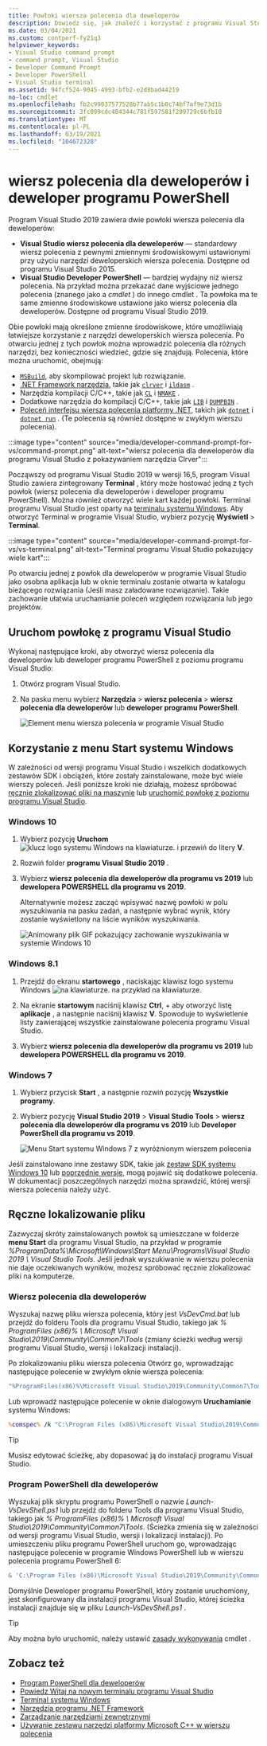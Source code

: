 ```yaml
---
title: Powłoki wiersza polecenia dla deweloperów
description: Dowiedz się, jak znaleźć i korzystać z programu Visual Studio wiersz polecenia dla deweloperów, Visual Studio Developer PowerShell i terminala programu Visual Studio, dzięki czemu można łatwiej korzystać z narzędzi .NET i C++.
ms.date: 03/04/2021
ms.custom: contperf-fy21q3
helpviewer_keywords:
- Visual Studio command prompt
- command prompt, Visual Studio
- Developer Command Prompt
- Developer PowerShell
- Visual Studio terminal
ms.assetid: 94fcf524-9045-4993-bfb2-e2d8bad44219
no-loc: cmdlet
ms.openlocfilehash: fb2c99037577528b77ab5c1b0c74bf7af9e73d1b
ms.sourcegitcommit: 3fc099cdc484344c781f597581f299729c6bfb10
ms.translationtype: MT
ms.contentlocale: pl-PL
ms.lasthandoff: 03/19/2021
ms.locfileid: "104672328"
---
```

# <a name="developer-command-prompt-and-developer-powershell"></a>wiersz polecenia dla deweloperów i deweloper programu PowerShell

Program Visual Studio 2019 zawiera dwie powłoki wiersza polecenia dla deweloperów:

- **Visual Studio wiersz polecenia dla deweloperów** — standardowy wiersz polecenia z pewnymi zmiennymi środowiskowymi ustawionymi przy użyciu narzędzi deweloperskich wiersza polecenia. Dostępne od programu Visual Studio 2015.
- **Visual Studio Developer PowerShell** — bardziej wydajny niż wiersz polecenia. Na przykład można przekazać dane wyjściowe jednego polecenia (znanego jako a *cmdlet* ) do innego cmdlet . Ta powłoka ma te same zmienne środowiskowe ustawione jako wiersz polecenia dla deweloperów. Dostępne od programu Visual Studio 2019.

Obie powłoki mają określone zmienne środowiskowe, które umożliwiają łatwiejsze korzystanie z narzędzi deweloperskich wiersza polecenia. Po otwarciu jednej z tych powłok można wprowadzić polecenia dla różnych narzędzi, bez konieczności wiedzieć, gdzie się znajdują. Polecenia, które można uruchomić, obejmują:

- [`MSBuild`](../../msbuild/msbuild-command-line-reference.md), aby skompilować projekt lub rozwiązanie.
- [.NET Framework narzędzia](/dotnet/framework/tools/index), takie jak [`clrver`](/dotnet/framework/tools/clrver-exe-clr-version-tool) i [`ildasm`](/dotnet/framework/tools/ildasm-exe-il-disassembler) .
- Narzędzia kompilacji C/C++, takie jak [`CL`](/cpp/build/reference/compiler-command-line-syntax) i [`NMAKE`](/cpp/build/reference/running-nmake) .
- Dodatkowe narzędzia do kompilacji C/C++, takie jak [`LIB`](/cpp/build/reference/lib-reference) i [`DUMPBIN`](/cpp/build/reference/dumpbin-reference) .
- [Poleceń interfejsu wiersza polecenia platformy .NET](/dotnet/core/tools/index), takich jak [`dotnet`](/dotnet/core/tools/dotnet) i [`dotnet run`](/dotnet/core/tools/dotnet-run) . (Te polecenia są również dostępne w zwykłym wierszu polecenia).

:::image type="content" source="media/developer-command-prompt-for-vs/command-prompt.png" alt-text="wiersz polecenia dla deweloperów dla programu Visual Studio z pokazywaniem narzędzia Clrver":::

Począwszy od programu Visual Studio 2019 w wersji 16,5, program Visual Studio zawiera zintegrowany **Terminal** , który może hostować jedną z tych powłok (wiersz polecenia dla deweloperów i deweloper programu PowerShell). Można również otworzyć wiele kart każdej powłoki. Terminal programu Visual Studio jest oparty na [terminalu systemu Windows](/windows/terminal/). Aby otworzyć Terminal w programie Visual Studio, wybierz pozycję **Wyświetl**  >  **Terminal**.

:::image type="content" source="media/developer-command-prompt-for-vs/vs-terminal.png" alt-text="Terminal programu Visual Studio pokazujący wiele kart":::

Po otwarciu jednej z powłok dla deweloperów w programie Visual Studio jako osobna aplikacja lub w oknie terminalu zostanie otwarta w katalogu bieżącego rozwiązania (Jeśli masz załadowane rozwiązanie). Takie zachowanie ułatwia uruchamianie poleceń względem rozwiązania lub jego projektów.

## <a name="start-the-shell-from-inside-visual-studio"></a>Uruchom powłokę z programu Visual Studio

Wykonaj następujące kroki, aby otworzyć wiersz polecenia dla deweloperów lub deweloper programu PowerShell z poziomu programu Visual Studio:

1. Otwórz program Visual Studio.

1. Na pasku menu wybierz **Narzędzia**  >  **wiersz polecenia**  >  **wiersz polecenia dla deweloperów** lub **deweloper programu PowerShell**.

   ![Element menu wiersza polecenia w programie Visual Studio](./media/developer-command-prompt-for-vs/vs-menu.png)

## <a name="use-the-windows-start-menu"></a>Korzystanie z menu Start systemu Windows

W zależności od wersji programu Visual Studio i wszelkich dodatkowych zestawów SDK i obciążeń, które zostały zainstalowane, może być wiele wierszy poleceń. Jeśli poniższe kroki nie działają, możesz spróbować [ręcznie zlokalizować pliki na maszynie](#manually-locate-the-file) lub [uruchomić powłokę z poziomu programu Visual Studio](#start-the-shell-from-inside-visual-studio).

### <a name="windows-10"></a>Windows 10

1. Wybierz pozycję **Uruchom** ![ klucz logo systemu Windows na klawiaturze.](./media/developer-command-prompt-for-vs/windows-logo-key-graphic.png) i przewiń do litery **V**.

1. Rozwiń folder **programu Visual Studio 2019** .

1. Wybierz **wiersz polecenia dla deweloperów dla programu vs 2019** lub **dewelopera POWERSHELL dla programu vs 2019**.

   Alternatywnie możesz zacząć wpisywać nazwę powłoki w polu wyszukiwania na pasku zadań, a następnie wybrać wynik, który zostanie wyświetlony na liście wyników wyszukiwania.

   ![Animowany plik GIF pokazujący zachowanie wyszukiwania w systemie Windows 10](./media/developer-command-prompt-for-vs/windows-10-search.gif)

### <a name="windows-81"></a>Windows 8.1

1. Przejdź do ekranu **startowego** , naciskając klawisz logo systemu Windows ![ na klawiaturze.](./media/developer-command-prompt-for-vs/windows-logo-key-graphic.png) na przykład na klawiaturze.

1. Na ekranie **startowym** naciśnij klawisz **Ctrl**, +  aby otworzyć listę **aplikacje** , a następnie naciśnij klawisz **V**. Spowoduje to wyświetlenie listy zawierającej wszystkie zainstalowane polecenia programu Visual Studio.

1. Wybierz **wiersz polecenia dla deweloperów dla programu vs 2019** lub **dewelopera POWERSHELL dla programu vs 2019**.

### <a name="windows-7"></a>Windows 7

1. Wybierz przycisk **Start** , a następnie rozwiń pozycję **Wszystkie programy**.

1. Wybierz pozycję **Visual Studio 2019**  >  **Visual Studio Tools**  >  **wiersz polecenia dla deweloperów dla programu vs 2019** lub **Developer PowerShell dla programu vs 2019**.

   ![Menu Start systemu Windows 7 z wyróżnionym wierszem polecenia](./media/developer-command-prompt-for-vs/windows-7-menu.png)

Jeśli zainstalowano inne zestawy SDK, takie jak [zestaw SDK systemu Windows 10](https://developer.microsoft.com/windows/downloads/windows-10-sdk) lub [poprzednie wersje](https://developer.microsoft.com/windows/downloads/sdk-archive), mogą pojawić się dodatkowe polecenia. W dokumentacji poszczególnych narzędzi można sprawdzić, której wersji wiersza polecenia należy użyć.

## <a name="manually-locate-the-file"></a>Ręczne lokalizowanie pliku

Zazwyczaj skróty zainstalowanych powłok są umieszczane w folderze **menu Start** dla programu Visual Studio, na przykład w programie *%ProgramData%\Microsoft\Windows\Start Menu\Programs\Visual Studio 2019 \ Visual Studio Tools*. Jeśli jednak wyszukiwanie w wierszu polecenia nie daje oczekiwanych wyników, możesz spróbować ręcznie zlokalizować pliki na komputerze.

### <a name="developer-command-prompt"></a>Wiersz polecenia dla deweloperów

Wyszukaj nazwę pliku wiersza polecenia, który jest *VsDevCmd.bat* lub przejdź do folderu Tools dla programu Visual Studio, takiego jak *% ProgramFiles (x86)% \ Microsoft Visual Studio\2019\Community\Common7\Tools* (zmiany ścieżki według wersji programu Visual Studio, wersji i lokalizacji instalacji).

Po zlokalizowaniu pliku wiersza polecenia Otwórz go, wprowadzając następujące polecenie w zwykłym oknie wiersza polecenia:

```cmd
"%ProgramFiles(x86)%\Microsoft Visual Studio\2019\Community\Common7\Tools\VsDevCmd.bat"
```

Lub wprowadź następujące polecenie w oknie dialogowym **Uruchamianie** systemu Windows:

```cmd
%comspec% /k "C:\Program Files (x86)\Microsoft Visual Studio\2019\Community\Common7\Tools\VsDevCmd.bat"
```

> [!TIP]
> Musisz edytować ścieżkę, aby dopasować ją do instalacji programu Visual Studio.

### <a name="developer-powershell"></a>Program PowerShell dla deweloperów

Wyszukaj plik skryptu programu PowerShell o nazwie *Launch-VsDevShell.ps1* lub przejdź do folderu Tools dla programu Visual Studio, takiego jak *% ProgramFiles (x86)% \ Microsoft Visual Studio\2019\Community\Common7\Tools*. (Ścieżka zmienia się w zależności od wersji programu Visual Studio, wersji i lokalizacji instalacji). Po umieszczeniu pliku programu PowerShell uruchom go, wprowadzając następujące polecenie w programie Windows PowerShell lub w wierszu polecenia programu PowerShell 6:

```powershell
& 'C:\Program Files (x86)\Microsoft Visual Studio\2019\Community\Common7\Tools\Launch-VsDevShell.ps1'
```

Domyślnie Deweloper programu PowerShell, który zostanie uruchomiony, jest skonfigurowany dla instalacji programu Visual Studio, której ścieżka instalacji znajduje się w pliku *Launch-VsDevShell.ps1* .

> [!TIP]
> Aby można było uruchomić, należy ustawić [zasady wykonywania](/powershell/module/microsoft.powershell.core/about/about_execution_policies) cmdlet .

## <a name="see-also"></a>Zobacz też

- [Program PowerShell dla deweloperów](https://devblogs.microsoft.com/visualstudio/the-powershell-you-know-and-love-now-with-a-side-of-visual-studio/)
- [Powiedz Witaj na nowym terminalu programu Visual Studio](https://devblogs.microsoft.com/visualstudio/say-hello-to-the-new-visual-studio-terminal/)
- [Terminal systemu Windows](/windows/terminal/)
- [Narzędzia programu .NET Framework](/dotnet/framework/tools/index)
- [Zarządzanie narzędziami zewnętrznymi](../managing-external-tools.md)
- [Używanie zestawu narzędzi platformy Microsoft C++ w wierszu polecenia](/cpp/build/building-on-the-command-line)
